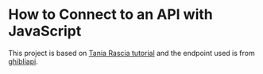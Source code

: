 # How to Connect to an API with JavaScript

This project is based on [Tania Rascia tutorial](https://www.taniarascia.com/how-to-connect-to-an-api-with-javascript/) and the endpoint used is from [ghibliapi](https://ghibliapi.herokuapp.com/films).
